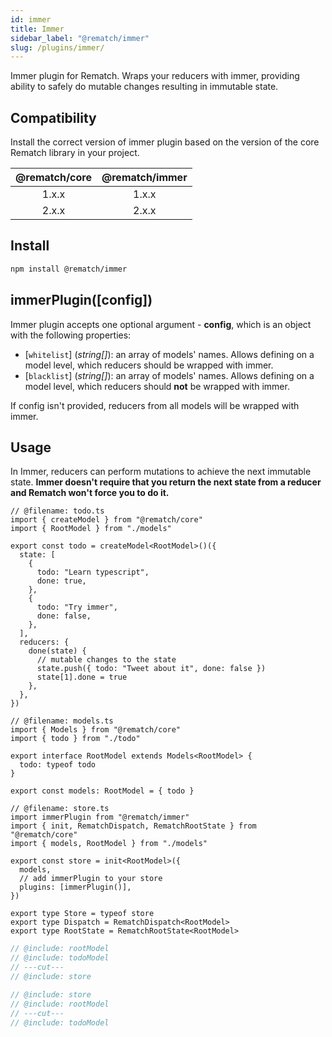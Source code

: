```yaml
---
id: immer
title: Immer
sidebar_label: "@rematch/immer"
slug: /plugins/immer/
---
```


Immer plugin for Rematch. Wraps your reducers with immer, providing ability to safely do mutable changes resulting in immutable state.

## Compatibility

Install the correct version of immer plugin based on the version of the core Rematch library in your project.

| @rematch/core | @rematch/immer |
| :-----------: | :------------: |
|     1.x.x     |     1.x.x      |
|     2.x.x     |     2.x.x      |

## Install

```bash npm2yarn
npm install @rematch/immer
```

## immerPlugin([config])

Immer plugin accepts one optional argument - **config**, which is an object with the following properties:

- [`whitelist`] (_string[]_): an array of models' names. Allows defining on a model level, which reducers should be wrapped with immer.
- [`blacklist`] (_string[]_): an array of models' names. Allows defining on a model level, which reducers should **not** be wrapped with immer.

If config isn't provided, reducers from all models will be wrapped with immer.

## Usage

In Immer, reducers can perform mutations to achieve the next immutable state. **Immer doesn't require that you return the next state from a reducer and Rematch won't force you to do it.**

```twoslash include todoModel
// @filename: todo.ts
import { createModel } from "@rematch/core"
import { RootModel } from "./models"

export const todo = createModel<RootModel>()({
  state: [
    {
      todo: "Learn typescript",
      done: true,
    },
    {
      todo: "Try immer",
      done: false,
    },
  ],
  reducers: {
    done(state) {
      // mutable changes to the state
      state.push({ todo: "Tweet about it", done: false })
      state[1].done = true
    },
  },
})
```

```twoslash include rootModel
// @filename: models.ts
import { Models } from "@rematch/core"
import { todo } from "./todo"

export interface RootModel extends Models<RootModel> {
  todo: typeof todo
}

export const models: RootModel = { todo }
```

```twoslash include store
// @filename: store.ts
import immerPlugin from "@rematch/immer"
import { init, RematchDispatch, RematchRootState } from "@rematch/core"
import { models, RootModel } from "./models"

export const store = init<RootModel>({
  models,
  // add immerPlugin to your store
  plugins: [immerPlugin()],
})

export type Store = typeof store
export type Dispatch = RematchDispatch<RootModel>
export type RootState = RematchRootState<RootModel>
```

```ts twoslash title="store.ts"
// @include: rootModel
// @include: todoModel
// ---cut---
// @include: store
```

```ts twoslash title="todo.ts"
// @include: store
// @include: rootModel
// ---cut---
// @include: todoModel
```
